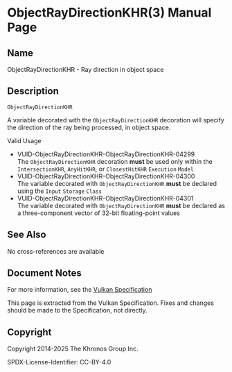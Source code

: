 # ObjectRayDirectionKHR(3) Manual Page

## Name

ObjectRayDirectionKHR - Ray direction in object space



## [](#_description)Description

`ObjectRayDirectionKHR`

A variable decorated with the `ObjectRayDirectionKHR` decoration will specify the direction of the ray being processed, in object space.

Valid Usage

- [](#VUID-ObjectRayDirectionKHR-ObjectRayDirectionKHR-04299)VUID-ObjectRayDirectionKHR-ObjectRayDirectionKHR-04299  
  The `ObjectRayDirectionKHR` decoration **must** be used only within the `IntersectionKHR`, `AnyHitKHR`, or `ClosestHitKHR` `Execution` `Model`
- [](#VUID-ObjectRayDirectionKHR-ObjectRayDirectionKHR-04300)VUID-ObjectRayDirectionKHR-ObjectRayDirectionKHR-04300  
  The variable decorated with `ObjectRayDirectionKHR` **must** be declared using the `Input` `Storage` `Class`
- [](#VUID-ObjectRayDirectionKHR-ObjectRayDirectionKHR-04301)VUID-ObjectRayDirectionKHR-ObjectRayDirectionKHR-04301  
  The variable decorated with `ObjectRayDirectionKHR` **must** be declared as a three-component vector of 32-bit floating-point values

## [](#_see_also)See Also

No cross-references are available

## [](#_document_notes)Document Notes

For more information, see the [Vulkan Specification](https://registry.khronos.org/vulkan/specs/latest/html/vkspec.html#ObjectRayDirectionKHR)

This page is extracted from the Vulkan Specification. Fixes and changes should be made to the Specification, not directly.

## [](#_copyright)Copyright

Copyright 2014-2025 The Khronos Group Inc.

SPDX-License-Identifier: CC-BY-4.0